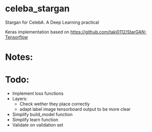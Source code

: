 # celeba_stargan
Stargan for CelebA. A Deep Learning practical

Keras implementation based on 
https://github.com/taki0112/StarGAN-Tensorflow

# Notes:

# Todo:
* Implement loss functions
* Layers:
    * Check wether they place correctly
    * adapt label image tensorboard output to be more clear
* Simplify build_model function
* Simplify learn function
* Validate on validation set